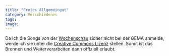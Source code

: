 ```yaml
---
title: "Freies Allgemeingut"
category: Verschiedenes
tags: 
image: 
---
```


Da ich die Songs von der [Wochenschau](/downloads) sicher nicht bei der GEMA anmelde, werde ich sie unter die [Creative Commons Lizenz](http://creativecommons.org/) stellen. Somit ist das Brennen und Weiterverarbeiten dann offiziell erlaubt.

